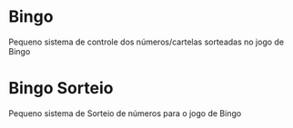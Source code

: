 # Bingo
Pequeno sistema de controle dos números/cartelas sorteadas no jogo de Bingo

# Bingo Sorteio
Pequeno sistema de Sorteio de números para o jogo de Bingo
